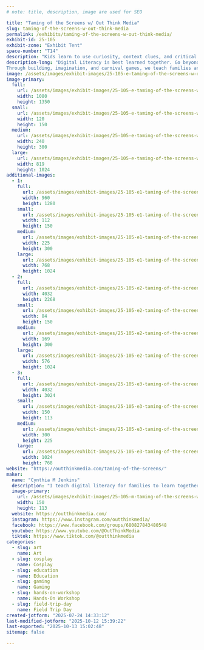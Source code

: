 ```yaml
---
# note: title, description, image are used for SEO

title: "Taming of the Screens w/ Out Think Media"
slug: taming-of-the-screens-w-out-think-media
permalink: /exhibits/taming-of-the-screens-w-out-think-media/
exhibit-id: 25-105
exhibit-zone: "Exhibit Tent"
space-number: "T14"
description: "Kids learn to use curiosity, context clues, and critical thinking to stay safe online."
description-long: "Digital Literacy is best learned together. Go beyond parental controls to an understanding a child's brain development and how online media changes it. Learn how to identify and de-escalate trolling in person and online through roleplaying as Shakespeare's favorite characters! 
Through building, imagination, and carnival games, we teach families and classrooms how to stay safe online--together."
image: /assets/images/exhibit-images/25-105-e-taming-of-the-screens-w-out-think-media-2-240x300.png
image-primary: 
  full:
    url: /assets/images/exhibit-images/25-105-e-taming-of-the-screens-w-out-think-media-2-full.png
    width: 1080
    height: 1350
  small:
    url: /assets/images/exhibit-images/25-105-e-taming-of-the-screens-w-out-think-media-2-120x150.png
    width: 120
    height: 150
  medium:
    url: /assets/images/exhibit-images/25-105-e-taming-of-the-screens-w-out-think-media-2-240x300.png
    width: 240
    height: 300
  large:
    url: /assets/images/exhibit-images/25-105-e-taming-of-the-screens-w-out-think-media-2-819x1024.png
    width: 819
    height: 1024
additional-images: 
  - 1:
    full:
      url: /assets/images/exhibit-images/25-105-e1-taming-of-the-screens-w-out-think-media-img-20250517-191222-full.jpg
      width: 960
      height: 1280
    small:
      url: /assets/images/exhibit-images/25-105-e1-taming-of-the-screens-w-out-think-media-img-20250517-191222-112x150.jpg
      width: 112
      height: 150
    medium:
      url: /assets/images/exhibit-images/25-105-e1-taming-of-the-screens-w-out-think-media-img-20250517-191222-225x300.jpg
      width: 225
      height: 300
    large:
      url: /assets/images/exhibit-images/25-105-e1-taming-of-the-screens-w-out-think-media-img-20250517-191222-768x1024.jpg
      width: 768
      height: 1024
  - 2:
    full:
      url: /assets/images/exhibit-images/25-105-e2-taming-of-the-screens-w-out-think-media-pxl-20250524-145349866-1-full.jpg
      width: 4032
      height: 2268
    small:
      url: /assets/images/exhibit-images/25-105-e2-taming-of-the-screens-w-out-think-media-pxl-20250524-145349866-1-84x150.jpg
      width: 84
      height: 150
    medium:
      url: /assets/images/exhibit-images/25-105-e2-taming-of-the-screens-w-out-think-media-pxl-20250524-145349866-1-169x300.jpg
      width: 169
      height: 300
    large:
      url: /assets/images/exhibit-images/25-105-e2-taming-of-the-screens-w-out-think-media-pxl-20250524-145349866-1-576x1024.jpg
      width: 576
      height: 1024
  - 3:
    full:
      url: /assets/images/exhibit-images/25-105-e3-taming-of-the-screens-w-out-think-media-pxl-20250517-165551358-8093-full.jpg
      width: 4032
      height: 3024
    small:
      url: /assets/images/exhibit-images/25-105-e3-taming-of-the-screens-w-out-think-media-pxl-20250517-165551358-8093-150x113.jpg
      width: 150
      height: 113
    medium:
      url: /assets/images/exhibit-images/25-105-e3-taming-of-the-screens-w-out-think-media-pxl-20250517-165551358-8093-300x225.jpg
      width: 300
      height: 225
    large:
      url: /assets/images/exhibit-images/25-105-e3-taming-of-the-screens-w-out-think-media-pxl-20250517-165551358-8093-1024x768.jpg
      width: 1024
      height: 768
website: "https://outthinkmedia.com/taming-of-the-screens/"
maker: 
  name: "Cynthia M Jenkins"
  description: "I teach digital literacy for families to learn together. Through hands-on , interactive learning, and plentiful resources for families to share together. Besides the podcast and website education I provide for free, we piloted a workshop at last May's Orlando Kids' Fringe Festival called Taming of the Screens, where I taught how to spot a troll and de-escalate a fight through scenes from Romeo & Juliet. These workshops and carnival games work best when they're in a festival atmosphere, and I created a unique game for MakerFaire that lets kids build their ideal brain and understand the effects of the internet on their development. I can run specialized workshops for the field trip day and parents/educators will leave with a literal bag of tricks."
  image-primary:
    url: /assets/images/exhibit-images/25-105-m-taming-of-the-screens-w-out-think-media-pxl-20250517-165551358-300x225.jpg
    width: 150
    height: 113
  website: https://outthinkmedia.com/
  instagram: https://www.instagram.com/outthinkmedia/
  facebook: https://www.facebook.com/groups/680827843480548
  youtube: https://www.youtube.com/@OutThinkMedia
  tiktok: https://www.tiktok.com/@outthinkmedia
categories: 
  - slug: art
    name: Art
  - slug: cosplay
    name: Cosplay
  - slug: education
    name: Education
  - slug: gaming
    name: Gaming
  - slug: hands-on-workshop
    name: Hands-On Workshop
  - slug: field-trip-day
    name: Field Trip Day
created-jotform: "2025-07-24 14:33:12"
last-modified-jotform: "2025-10-12 15:39:22"
last-exported: "2025-10-13 15:02:48"
sitemap: false

---
```

